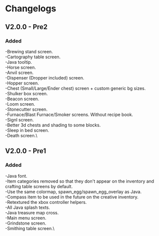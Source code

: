 # Changelogs

## V2.0.0 - Pre2
### Added
-Brewing stand screen.\
-Cartography table screen.\
-Java tooltip.\
-Horse screen.\
-Anvil screen.\
-Dispenser (Dropper included) screen.\
-Hopper screen.\
-Chest (Small/Large/Ender chest) screen + custom generic bg sizes.\
-Shulker box screen.\
-Beacon screen.\
-Loom screen.\
-Stonecutter screen.\
-Furnace/Blast Furnace/Smoker screens. Without recipe book.\
-Signl screen.\
-Better 3d chests and shading to some blocks.\
-Sleep in bed screen.\
-Death screen.\

## V2.0.0 - Pre1
### Added
-Java font.\
-Item categories removed so that they don't appear on the inventory and crafting table screens by default.\
-Use the same colormap, spawn_egg/spawn_egg_overlay as Java.\
-Compass item to be used in the future on the creative inventory.\
-Retextured the xbox controller helpers.\
-All Java splash texts.\
-Java treasure map cross.\
-Main menu screen.\
-Grindstone screen.\
-Smithing table screen.\